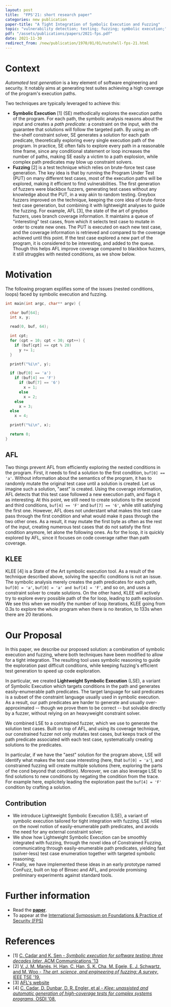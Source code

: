 ```yaml
---
layout: post
title:  "FPS'21: short research paper"
categories: new publication
paper-title: "A Tight Integration of Symbolic Execution and Fuzzing"
topic: "vulnerability detection; testing; fuzzing; symbolic execution;"
pdf: "/assets/publications/papers/2021-fps.pdf"
date: 2021-11-30
redirect_from: /new/publication/1970/01/01/nutshell-fps-21.html
---
```


# Context

*Automated test generation* is a key element of software engineering and security. It notably aims at generating test suites achieving a high coverage of the program's execution paths.

Two techniques are typically leveraged to achieve this:
- **Symbolic Execution** [1] (SE) methodically explores the execution paths of the program.
For each path, the symbolic analysis reasons about the input and creates a *path predicate*: a constraint on the input, with the guarantee that solutions will follow the targeted path.
By using an off-the-shelf constraint solver, SE generates a solution for each path predicate, theoretically exploring every single execution path of the program.
In practice, SE often fails to explore every path in a reasonable time frame, since any conditional statement or loop increases the number of paths, making SE easily a victim to a path explosion, while complex path predicates may blow up constraint solvers.
- **Fuzzing** [2] is a test technique which relies on brute-force test case generation.
The key idea is that by running the Program Under Test (PUT) on many different test cases, most of the execution paths will be explored, making it efficient to find vulnerabilities.
The first generation of fuzzers were blackbox fuzzers, generating test cases without any knowledge about the PUT, in a way akin to random testing.
Greybox fuzzers improved on the technique, keeping the core idea of brute-force test case generation, but combining it with lightweight analyses to guide the fuzzing.
For example, AFL [3], the state of the art of greybox fuzzers, uses branch coverage information.
It maintains a queue of "interesting" test cases, from which it selects test case to mutate in order to create new ones.
The PUT is executed on each new test case, and the coverage information is retrieved and compared to the coverage achieved until this point.
If the test case explored a new part of the program, it is considered to be interesting, and added to the queue.
Though this helps AFL improve coverage compared to blackbox fuzzers, it still struggles with nested conditions, as we show below.

# Motivation

The following program explifies some of the issues (nested conditions, loops) faced by symbolic execution and fuzzing.

```c
int main(int argc, char** argv) {

  char buf[64];
  int x, y;

  read(0, buf, 64);

  int cpt;
  for (cpt = 10; cpt < 30; cpt++) {
    if (buf[cpt] == cpt % 20)
      y += 1;
  }

  printf("%i\n", y);

  if (buf[0] == 'a')
    if (buf[4] == 'F')
      if (buf[7] == '6')
        x = 1;
      else
        x = 2;
    else
      x = 3;
  else
    x = 4;

  printf("%i\n", x);

  return 0;
}

```

## AFL

Two things prevent AFL from efficiently exploring the nested conditions in the program.
First, it needs to find a solution to the first condition, `buf[0] == 'a'`.
Without information about the semantics of the program, it has to randomly mutate the original test case until a solution is created.
Let us imagine such a solution, "aest" is created.
Using the coverage information, AFL detects that this test case followed a new execution path, and flags it as interesting.
At this point, we still need to create solutions to the second and third conditions, `buf[4] == 'F'` and `buf[7] == '6'`, while still satisfying the first one.
However, AFL does not understant what makes this test case pass through the first condition and what would make it pass through the two other ones.
As a result, it may mutate the first byte as often as the rest of the input, creating numerous test cases that do not satisfy the first condition anymore, let alone the following ones.
As for the loop, it is quickly explored by AFL, since it focuses on code coverage rather than path coverage.

## KLEE

KLEE [4] is a State of the Art symbolic execution tool.
As a result of the technique described above, solving the specific conditions is not an issue.
The symbolic analysis merely creates the path predicates for each path, `buf[0] = 'a'`, `buf[0] = 'a' and buf[4] = 'F'`, and so on, and uses a constraint solver to create solutions.
On the other hand, KLEE will actively try to explore every possible path of the for loop, leading to path explosion.
We see this when we modify the number of loop iterations, KLEE going from 0.3s to explore the whole program when there is no iteration, to 133s when there are 20 iterations.

# Our Proposal

In this paper, we describe our proposed solution: a combination of symbolic execution and fuzzing, where both techniques have been modified to allow for a tight integration.
The resulting tool uses symbolic reasoning to guide the exploration past difficult conditions, while keeping fuzzing's efficient test generation to speed up code exploration.

In particular, we created **Lightweight Symbolic Execution** (LSE), a variant of Symbolic Execution which targets conditions in the path and generates easily-enumerable path predicates.
The target language for said predicates is a subset of the constraint language usually used in symbolic execution.
As a result, our path predicates are harder to generate and usually over-approximated -- though we prove them to be correct -- but solvable directly by a fuzzer, without relying on an heavyweight constraint solver.

We combined LSE to a constrained fuzzer, which we use to generate the solution test cases.
Built on top of AFL, and using its coverage technique, our constrained fuzzer not only mutates test cases, but keeps track of the path predicate associated with each test case, systematically creating solutions to the predicates.

In particular, if we have the "aest" solution for the program above, LSE will identify what makes the test case interesting (here, that `buf[0] = 'a'`), and constrained fuzzing will create multiple solutions (here, exploring the parts of the cond beyond that condition).
Moreover, we can also leverage LSE to find solutions to new conditions by negating the condition from the trace.
For example here, explicitely leading the exploration past the `buf[4] = 'F'` condition by crafting a solution.

## Contribution

- We introduce Lightweight Symbolic Execution (LSE), a variant of symbolic execution tailored for tight integration with fuzzing.
LSE relies on the novel notion of easily-enumerable path predicates, and avoids the need for any external constraint solver;
- We show how Lightweight Symbolic Execution can be smoothly integrated with fuzzing, through the novel idea of Constrained Fuzzing, communicating through easily-enumerable path predicates, yielding fast (solver-less) test case enumeration together with targeted symbolic reasoning;
- Finally, we have implemented these ideas in an early prototype named ConFuzz, built on top of Binsec and AFL, and provide promising preliminary experiments against standard tools.

# Further information

- Read the
  [**paper**](/assets/publications/papers/2021-fps.pdf). 
- To appear at the [International Symposium on Foundations & Practice of Security (FPS)](http://www.fps-2021.com)

# References
- [1] [C. Cadar and K. Sen - *Symbolic execution for software testing: three decades later*, ACM Communications '13](https://dl.acm.org/doi/10.1145/2408776.2408795)
- [2] [V. J. M. Manès, H. Han, C. Han, S. K. Cha, M. Egele, E. J. Schwartz, and M. Woo - *The art, science, and engineering of fuzzing: A survey*, IEEE TSE '19.](https://www.computer.org/csdl/journal/ts/5555/01/08863940/1e0YnO3GyJO)
- [3] [AFL's website](https://lcamtuf.coredump.cx/afl/)
- [4] [C. Cadar, D. Dunbar, D. R. Engler, et al - *Klee: unassisted and automatic generation of high-coverage tests for complex systems programs*, OSDI '08.](https://www.usenix.org/conference/osdi-08/klee-unassisted-and-automatic-generation-high-coverage-tests-complex-systems)

